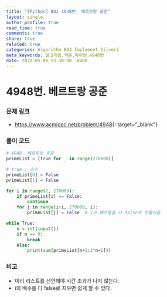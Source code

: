 ```yaml
---
title: "[Python] BOJ 4948번. 베르트랑 공준"
layout: single
author_profile: true
read_time: true
comments: true
share: true
related: true
categories: Algorithm BOJ Implement Silver2
meta_keywords: 알고리즘,백준,파이썬,4948번
date: 2020-05-06 23:30:00 -0400
---
```


# 4948번. 베르트랑 공준

### 문제 링크

- <https://www.acmicpc.net/problem/4948>{: target="\_blank"}

### 풀이 코드

```python
# 4948. 베르트랑 공준
primeList = [True for _ in range(270000)]

# true : 소수
primeList[0] = False
primeList[1] = False

for i in range(2, 270000):
    if primeList[i] == False:
        continue
    for j in range(i+i, 270000, i):
        primeList[j] = False  # i의 배수들을 다 false로 만들어줌

while True:
    n = int(input())
    if n == 0:
        break
    else:
        print(sum(primeList[n+1:2*n+1]))
```

### 비고

- 미리 리스트를 선언해야 시간 초과가 나지 않는다.
- i의 배수를 다 false로 지우면 쉽게 할 수 있다.
